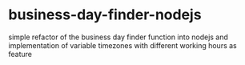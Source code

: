 # business-day-finder-nodejs
simple refactor of the business day finder function into nodejs and implementation of variable timezones with different working hours as feature
